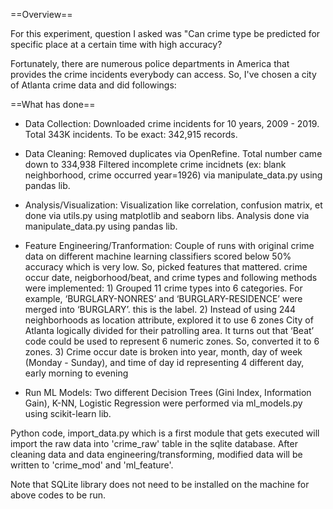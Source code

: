 ==Overview==

For this experiment, question I asked was "Can crime type be predicted for specific place at a certain time with high accuracy?

Fortunately, there are numerous police departments in America that provides the crime incidents everybody can access. So, I've chosen a city of Atlanta crime data and did followings:

==What has done==
* Data Collection: Downloaded crime incidents for 10 years, 2009 - 2019. Total 343K incidents. To be exact: 342,915 records.

* Data Cleaning: Removed duplicates via OpenRefine. Total number came down to 334,938
                 Filtered incomplete crime incidnets (ex: blank neighborhood, crime occurred year=1926) via manipulate_data.py using pandas lib. 
                 
* Analysis/Visualization: Visualization like correlation, confusion matrix, et done via utils.py using matplotlib and seaborn libs. 
                          Analysis done via manipulate_data.py using pandas lib. 
                          
* Feature Engineering/Tranformation: Couple of runs with original crime data on different machine learning classifiers scored
				      below 50% accuracy which is very low.
				      So, picked features that mattered. crime occur date, neigborhood/beat, and crime types and 
				      following methods were implemented:
				      1) Grouped 11 crime types into 6 categories. For example, ‘BURGLARY-NONRES’ and ‘BURGLARY-RESIDENCE’ were
					 merged into ‘BURGLARY’. this is the label.
				      2) Instead of using 244 neighborhoods as location attribute, explored it to use 6 zones City of Atlanta 
				         logically divided for their patrolling area. It turns out that ‘Beat’ code could be used to represent 6 numeric zones. 
				         So, converted it to 6 zones.
				      3) Crime occur date is broken into year, month, day of week (Monday - Sunday), and time of day id 
				         representing 4 different day, early morning to evening
				         
				      
* Run ML Models: Two different Decision Trees (Gini Index, Information Gain), K-NN, Logistic Regression were performed via ml_models.py using scikit-learn lib.

Python code, import_data.py which is a first module that gets executed will import the raw data into 'crime_raw' table in the sqlite database.
After cleaning data and data engineering/transforming, modified data will be written to 'crime_mod' and 'ml_feature'.

Note that SQLite library does not need to be installed on the machine for above codes to be run.
